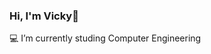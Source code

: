 ### Hi, I'm Vicky👋

💻 I’m currently studing Computer Engineering

<!--
**vickyend/vickyend** is a ✨ _special_ ✨ repository because its `README.md` (this file) appears on your GitHub profile.

Here are some ideas to get you started:

- 💻 I’m currently studing Computer Engineering

-->
